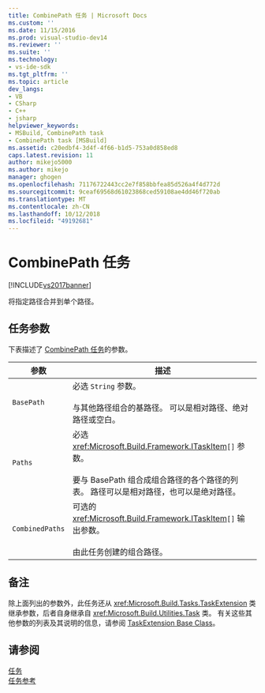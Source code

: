```yaml
---
title: CombinePath 任务 | Microsoft Docs
ms.custom: ''
ms.date: 11/15/2016
ms.prod: visual-studio-dev14
ms.reviewer: ''
ms.suite: ''
ms.technology:
- vs-ide-sdk
ms.tgt_pltfrm: ''
ms.topic: article
dev_langs:
- VB
- CSharp
- C++
- jsharp
helpviewer_keywords:
- MSBuild, CombinePath task
- CombinePath task [MSBuild]
ms.assetid: c20edbf4-3d4f-4f66-b1d5-753a0d858ed8
caps.latest.revision: 11
author: mikejo5000
ms.author: mikejo
manager: ghogen
ms.openlocfilehash: 71176722443cc2e7f858bbfea85d526a4f4d772d
ms.sourcegitcommit: 9ceaf69568d61023868ced59108ae4dd46f720ab
ms.translationtype: MT
ms.contentlocale: zh-CN
ms.lasthandoff: 10/12/2018
ms.locfileid: "49192681"
---
```

# <a name="combinepath-task"></a>CombinePath 任务
[!INCLUDE[vs2017banner](../includes/vs2017banner.md)]

  
将指定路径合并到单个路径。  
  
## <a name="task-parameters"></a>任务参数  
 下表描述了 [CombinePath 任务](../msbuild/combinepath-task.md)的参数。  
  
|参数|描述|  
|---------------|-----------------|  
|`BasePath`|必选 `String` 参数。<br /><br /> 与其他路径组合的基路径。 可以是相对路径、绝对路径或空白。|  
|`Paths`|必选 <xref:Microsoft.Build.Framework.ITaskItem>`[]` 参数。<br /><br /> 要与 BasePath 组合成组合路径的各个路径的列表。 路径可以是相对路径，也可以是绝对路径。|  
|`CombinedPaths`|可选的 <xref:Microsoft.Build.Framework.ITaskItem>`[]` 输出参数。<br /><br /> 由此任务创建的组合路径。|  
  
## <a name="remarks"></a>备注  
 除上面列出的参数外，此任务还从 <xref:Microsoft.Build.Tasks.TaskExtension> 类继承参数，后者自身继承自 <xref:Microsoft.Build.Utilities.Task> 类。 有关这些其他参数的列表及其说明的信息，请参阅 [TaskExtension Base Class](../msbuild/taskextension-base-class.md)。  
  
## <a name="see-also"></a>请参阅  
 [任务](../msbuild/msbuild-tasks.md)   
 [任务参考](../msbuild/msbuild-task-reference.md)



